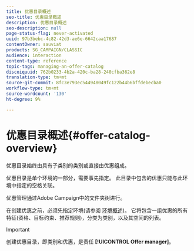 ```yaml
---
title: 优惠目录概述
seo-title: 优惠目录概述
description: 优惠目录概述
seo-description: null
page-status-flag: never-activated
uuid: 97b3bebc-4c82-42d3-ae6e-6642caa17687
contentOwner: sauviat
products: SG_CAMPAIGN/CLASSIC
audience: interaction
content-type: reference
topic-tags: managing-an-offer-catalog
discoiquuid: 762b0233-4b2a-420c-ba28-240cfba362e8
translation-type: tm+mt
source-git-commit: 8fc3e793ec544948049fc122b44b6bffdebecba0
workflow-type: tm+mt
source-wordcount: '130'
ht-degree: 9%

---
```



# 优惠目录概述{#offer-catalog-overview}

优惠目录始终由具有子类别的类别或直接由优惠组成。

优惠目录是单个环境的一部分，需要事先指定。 此目录中包含的优惠只能与此环境中指定的空格关联。

优惠管理通过Adobe Campaign中的文件夹树进行。

在创建优惠之前，必须先指定环境(请参阅 [环境概述](../../interaction/using/environments-overview.md))。 它将包含一组优惠的所有特征(资格、目标约束、推荐规则)，分类为类别，以及其空间的列表。

>[!IMPORTANT]
>
>创建优惠目录，即类别和优惠，是责任 **[!UICONTROL Offer manager]**。
